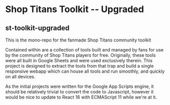 # Shop Titans Toolkit -- Upgraded
## st-toolkit-upgraded

This is the mono-repo for the fanmade Shop Titans community toolkit 


Contained within are a collection of tools built and managed by fans for use by the community of Shop Titans players for free. Originally, these tools were all built in Google Sheets and were used exclusively therein. This project is designed to extract the tools from that trap and build a single responsive webapp which can house all tools and run smoothly, and quickly on all devices.

As the initial projects were written for the Google App Scripts engine, it should be relatively trivial to convert the code to Javascript, however it would be nice to update to React 16 with ECMAScript 11 while we're at it.
